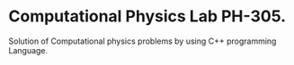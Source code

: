 # Computational Physics Lab PH-305.
Solution of Computational physics problems by using C++ programming Language.
